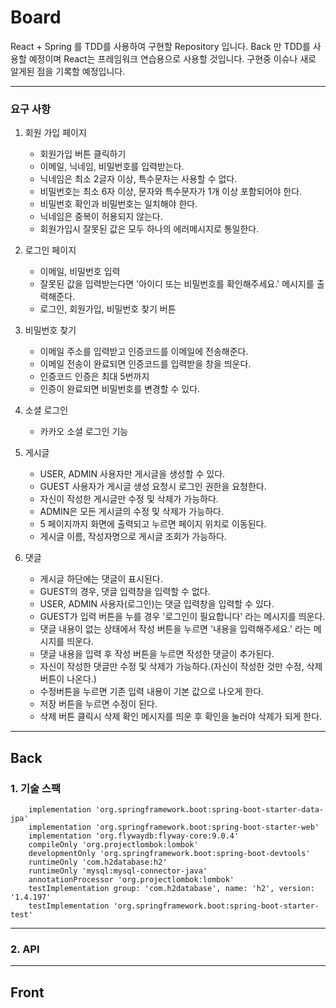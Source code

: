 # Board
React + Spring 를 TDD를 사용하여 구현할 Repository 입니다. Back 만 TDD를 사용할 예정이며 
React는 프레임워크 연습용으로 사용할 것입니다.
구현중 이슈나 새로 알게된 점을 기록할 예정입니다.

---

### 요구 사항

1. 회원 가입 페이지
    * 회원가입 버튼 클릭하기
    * 이메일, 닉네임, 비밀번호를 입력받는다.
    * 닉네임은 최소 2글자 이상, 특수문자는 사용할 수 없다.
    * 비밀번호는 최소 6자 이상, 문자와 특수문자가 1개 이상 포함되어야 한다.
    * 비밀번호 확인과 비밀번호는 일치해야 한다.
    * 닉네임은 중복이 허용되지 않는다.
    * 회원가입시 잘못된 값은 모두 하나의 에러메시지로 통일한다.

2. 로그인 페이지
   * 이메일, 비밀번호 입력
   * 잘못된 값을 입력받는다면 '아이디 또는 비밀번호를 확인해주세요.' 메시지를 출력해준다.
   * 로그인, 회원가입, 비밀번호 찾기 버튼

3. 비밀번호 찾기
    * 이메일 주소를 입력받고 인증코드를 이메일에 전송해준다.
    * 이메일 전송이 완료되면 인증코드를 입력받을 창을 띄운다.
    * 인증코드 인증은 최대 5번까지
    * 인증이 완료되면 비밀번호를 변경할 수 있다.

4. 소셜 로그인 
   * 카카오 소셜 로그인 기능

5. 게시글
   * USER, ADMIN 사용자만 게시글을 생성할 수 있다.
   * GUEST 사용자가 게시글 생성 요청시 로그인 권한을 요청한다.
   * 자신이 작성한 게시글만 수정 및 삭제가 가능하다.
   * ADMIN은 모든 게시글의 수정 및 삭제가 가능하다.
   * 5 페이지까지 화면에 출력되고 누르면 페이지 위치로 이동된다.
   * 게시글 이름, 작성자명으로 게시글 조회가 가능하다.

6. 댓글
    * 게시글 하단에는 댓글이 표시된다.
    * GUEST의 경우, 댓글 입력창을 입력할 수 없다.
    * USER, ADMIN 사용자(로그인)는 댓글 입력창을 입력할 수 있다.
    * GUEST가 입력 버튼을 누를 경우 '로그인이 필요합니다' 라는 메시지를 띄운다.
    * 댓글 내용이 없는 상태에서 작성 버튼을 누르면 '내용을 입력해주세요.' 라는 메시지를 띄운다.
    * 댓글 내용을 입력 후 작성 버튼을 누르면 작성한 댓글이 추가된다.
    * 자신이 작성한 댓글만 수정 및 삭제가 가능하다.(자신이 작성한 것만 수정, 삭제 버튼이 나온다.)
    * 수정버튼을 누르면 기존 입력 내용이 기본 값으로 나오게 한다.
    * 저장 버튼을 누르면 수정이 된다.
    * 삭제 버튼 클릭시 삭제 확인 메시지를 띄운 후 확인을 눌러야 삭제가 되게 한다.
   
---

## Back

### 1. 기술 스팩
```
	implementation 'org.springframework.boot:spring-boot-starter-data-jpa'
	implementation 'org.springframework.boot:spring-boot-starter-web'
	implementation 'org.flywaydb:flyway-core:9.0.4'
	compileOnly 'org.projectlombok:lombok'
	developmentOnly 'org.springframework.boot:spring-boot-devtools'
	runtimeOnly 'com.h2database:h2'
	runtimeOnly 'mysql:mysql-connector-java'
	annotationProcessor 'org.projectlombok:lombok'
	testImplementation group: 'com.h2database', name: 'h2', version: '1.4.197'
	testImplementation 'org.springframework.boot:spring-boot-starter-test'
```
---
### 2. API


---

## Front

